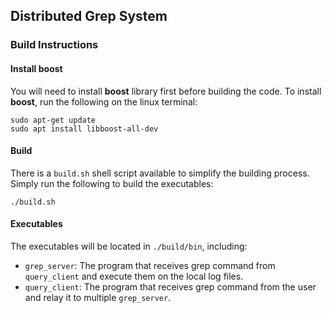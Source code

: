 ## Distributed Grep System
### Build Instructions

#### Install **boost**
You will need to install **boost** library first before building the code. To install **boost**, run the following on the linux terminal:

```
sudo apt-get update
sudo apt install libboost-all-dev
```

#### Build
There is a `build.sh` shell script available to simplify the building process. Simply run the following to build the executables:

```
./build.sh
```

#### Executables
The executables will be located in `./build/bin`, including:
- `grep_server`: The program that receives grep command from `query_client` and execute them on the local log files.
- `query_client`: The program that receives grep command from the user and relay it to multiple `grep_server`.
